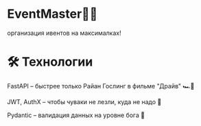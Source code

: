 # EventMaster🚀🔥
организация ивентов на максималках!

# 🛠️ Технологии
FastAPI – быстрее только Райан Гослинг в фильме "Драйв" 🏎️💨

JWT, AuthX – чтобы чуваки не лезли, куда не надо 🔐

Pydantic – валидация данных на уровне бога 👑
